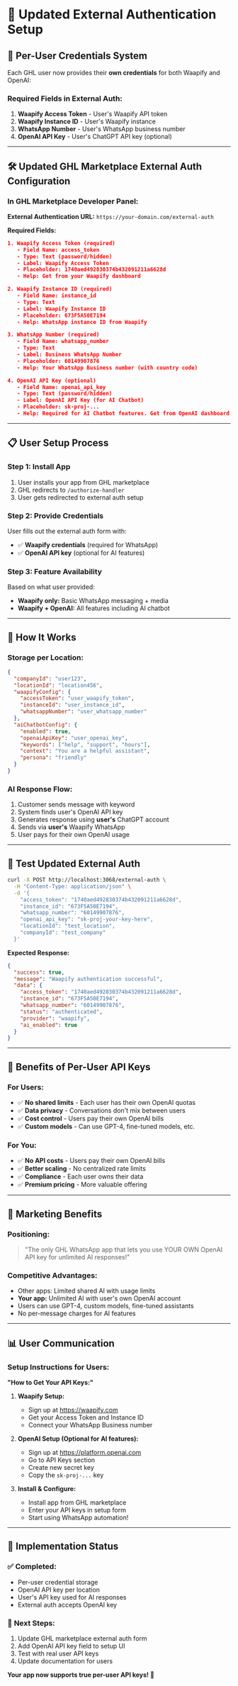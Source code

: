 # 🔐 Updated External Authentication Setup

## 🎯 **Per-User Credentials System**

Each GHL user now provides their **own credentials** for both Waapify and OpenAI:

### **Required Fields in External Auth:**
1. **Waapify Access Token** - User's Waapify API token
2. **Waapify Instance ID** - User's Waapify instance
3. **WhatsApp Number** - User's WhatsApp business number
4. **OpenAI API Key** - User's ChatGPT API key (optional)

---

## 🛠️ **Updated GHL Marketplace External Auth Configuration**

### **In GHL Marketplace Developer Panel:**

**External Authentication URL:** `https://your-domain.com/external-auth`

**Required Fields:**
```json
1. Waapify Access Token (required)
   - Field Name: access_token
   - Type: Text (password/hidden)
   - Label: Waapify Access Token
   - Placeholder: 1740aed492830374b432091211a6628d
   - Help: Get from your Waapify dashboard

2. Waapify Instance ID (required)
   - Field Name: instance_id
   - Type: Text
   - Label: Waapify Instance ID
   - Placeholder: 673F5A50E7194
   - Help: WhatsApp instance ID from Waapify

3. WhatsApp Number (required)
   - Field Name: whatsapp_number
   - Type: Text
   - Label: Business WhatsApp Number
   - Placeholder: 60149907876
   - Help: Your WhatsApp Business number (with country code)

4. OpenAI API Key (optional)
   - Field Name: openai_api_key
   - Type: Text (password/hidden)
   - Label: OpenAI API Key (for AI Chatbot)
   - Placeholder: sk-proj-...
   - Help: Required for AI Chatbot features. Get from OpenAI dashboard.
```

---

## 📋 **User Setup Process**

### **Step 1: Install App**
1. User installs your app from GHL marketplace
2. GHL redirects to `/authorize-handler`
3. User gets redirected to external auth setup

### **Step 2: Provide Credentials**
User fills out the external auth form with:
- ✅ **Waapify credentials** (required for WhatsApp)
- ✅ **OpenAI API key** (optional for AI features)

### **Step 3: Feature Availability**
Based on what user provided:
- **Waapify only:** Basic WhatsApp messaging + media
- **Waapify + OpenAI:** All features including AI chatbot

---

## 🔄 **How It Works**

### **Storage per Location:**
```json
{
  "companyId": "user123",
  "locationId": "location456", 
  "waapifyConfig": {
    "accessToken": "user_waapify_token",
    "instanceId": "user_instance_id",
    "whatsappNumber": "user_whatsapp_number"
  },
  "aiChatbotConfig": {
    "enabled": true,
    "openaiApiKey": "user_openai_key",
    "keywords": ["help", "support", "hours"],
    "context": "You are a helpful assistant",
    "persona": "friendly"
  }
}
```

### **AI Response Flow:**
1. Customer sends message with keyword
2. System finds user's OpenAI API key
3. Generates response using **user's** ChatGPT account
4. Sends via **user's** Waapify WhatsApp
5. User pays for their own OpenAI usage

---

## 🧪 **Test Updated External Auth**

```bash
curl -X POST http://localhost:3068/external-auth \
  -H "Content-Type: application/json" \
  -d '{
    "access_token": "1740aed492830374b432091211a6628d",
    "instance_id": "673F5A50E7194", 
    "whatsapp_number": "60149907876",
    "openai_api_key": "sk-proj-your-key-here",
    "locationId": "test_location",
    "companyId": "test_company"
  }'
```

**Expected Response:**
```json
{
  "success": true,
  "message": "Waapify authentication successful",
  "data": {
    "access_token": "1740aed492830374b432091211a6628d",
    "instance_id": "673F5A50E7194",
    "whatsapp_number": "60149907876",
    "status": "authenticated",
    "provider": "waapify",
    "ai_enabled": true
  }
}
```

---

## 🎯 **Benefits of Per-User API Keys**

### **For Users:**
- ✅ **No shared limits** - Each user has their own OpenAI quotas
- ✅ **Data privacy** - Conversations don't mix between users  
- ✅ **Cost control** - Users pay their own OpenAI bills
- ✅ **Custom models** - Can use GPT-4, fine-tuned models, etc.

### **For You:**
- ✅ **No API costs** - Users pay their own OpenAI bills
- ✅ **Better scaling** - No centralized rate limits
- ✅ **Compliance** - Each user owns their data
- ✅ **Premium pricing** - More valuable offering

---

## 🚀 **Marketing Benefits**

### **Positioning:**
> "The only GHL WhatsApp app that lets you use YOUR OWN OpenAI API key for unlimited AI responses!"

### **Competitive Advantages:**
- Other apps: Limited shared AI with usage limits
- **Your app:** Unlimited AI with user's own OpenAI account
- Users can use GPT-4, custom models, fine-tuned assistants
- No per-message charges for AI features

---

## 📊 **User Communication**

### **Setup Instructions for Users:**

**"How to Get Your API Keys:"**

1. **Waapify Setup:**
   - Sign up at https://waapify.com
   - Get your Access Token and Instance ID
   - Connect your WhatsApp Business number

2. **OpenAI Setup (Optional for AI features):**
   - Sign up at https://platform.openai.com
   - Go to API Keys section
   - Create new secret key
   - Copy the `sk-proj-...` key

3. **Install & Configure:**
   - Install app from GHL marketplace  
   - Enter your API keys in setup form
   - Start using WhatsApp automation!

---

## 🔧 **Implementation Status**

### ✅ **Completed:**
- Per-user credential storage
- OpenAI API key per location
- User's API key used for AI responses
- External auth accepts OpenAI key

### 🔄 **Next Steps:**
1. Update GHL marketplace external auth form
2. Add OpenAI API key field to setup UI
3. Test with real user API keys
4. Update documentation for users

**Your app now supports true per-user API keys! 🚀**
